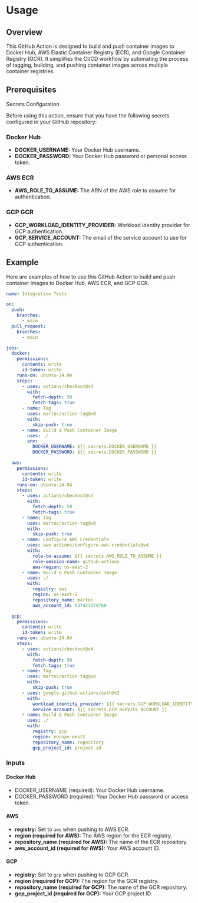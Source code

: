 # Usage

## Overview

This GitHub Action is designed to build and push container images to Docker Hub, 
AWS Elastic Container Registry (ECR), and Google Container Registry (GCR). 
It simplifies the CI/CD workflow by automating the process of tagging, building, 
and pushing container images across multiple container registries.

## Prerequisites

Secrets Configuration

Before using this action, ensure that you have the following secrets configured in your GitHub repository:

### Docker Hub

* **DOCKER_USERNAME:** Your Docker Hub username.
* **DOCKER_PASSWORD:** Your Docker Hub password or personal access token.

### AWS ECR

* **AWS_ROLE_TO_ASSUME:** The ARN of the AWS role to assume for authentication.

### GCP GCR

* **GCP_WORKLOAD_IDENTITY_PROVIDER:** Workload identity provider for GCP authentication.
* **GCP_SERVICE_ACCOUNT:** The email of the service account to use for GCP authentication.

## Example

Here are examples of how to use this GitHub Action to build and push container images to Docker Hub, AWS ECR, and GCP GCR.

```yaml
name: Integration Tests

on:
  push:
    branches:
      - main
  pull_request:
    branches:
      - main

jobs:
  docker:
    permissions:
      contents: write
      id-token: write
    runs-on: ubuntu-24.04
    steps:
      - uses: actions/checkout@v4
        with:
          fetch-depth: 50
          fetch-tags: true
      - name: Tag
        uses: martoc/action-tag@v0
        with:
          skip-push: true
      - name: Build & Push Container Image
        uses: ./
        env:
          DOCKER_USERNAME: ${{ secrets.DOCKER_USERNAME }}
          DOCKER_PASSWORD: ${{ secrets.DOCKER_PASSWORD }}

  aws:
    permissions:
      contents: write
      id-token: write
    runs-on: ubuntu-24.04
    steps:
      - uses: actions/checkout@v4
        with:
          fetch-depth: 50
          fetch-tags: true
      - name: Tag
        uses: martoc/action-tag@v0
        with:
          skip-push: true
      - name: Configure AWS Credentials
        uses: aws-actions/configure-aws-credentials@v4
        with:
          role-to-assume: ${{ secrets.AWS_ROLE_TO_ASSUME }}
          role-session-name: github-actions
          aws-region: us-east-2
      - name: Build & Push Container Image
        uses: ./
        with:
          registry: aws
          region: us-east-2
          repository_name: martoc
          aws_account_id: 637423379760

  gcp:
    permissions:
      contents: write
      id-token: write
    runs-on: ubuntu-24.04
    steps:
      - uses: actions/checkout@v4
        with:
          fetch-depth: 50
          fetch-tags: true
      - name: Tag
        uses: martoc/action-tag@v0
        with:
          skip-push: true
      - uses: google-github-actions/auth@v2
        with:
          workload_identity_provider: ${{ secrets.GCP_WORKLOAD_IDENTITY_PROVIDER }}
          service_account: ${{ secrets.GCP_SERVICE_ACCOUNT }}
      - name: Build & Push Container Image
        uses: ./
        with:
          registry: gcp
          region: europe-west2
          repository_name: repository
          gcp_project_id: project-id
```

### Inputs

#### Docker Hub

* DOCKER_USERNAME (required): Your Docker Hub username.
* DOCKER_PASSWORD (required): Your Docker Hub password or access token.

#### AWS

* **registry:** Set to `aws` when pushing to AWS ECR.
* **region (required for AWS):** The AWS region for the ECR registry.
* **repository_name (required for AWS):** The name of the ECR repository.
* **aws_account_id (required for AWS):** Your AWS account ID.

#### GCP

* **registry:** Set to `gcp` when pushing to GCP GCR.
* **region (required for GCP):** The region for the GCR registry.
* **repository_name (required for GCP):** The name of the GCR repository.
* **gcp_project_id (required for GCP):** Your GCP project ID.

